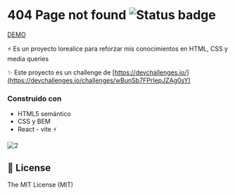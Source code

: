 # 404 Page not found ![Status badge](https://img.shields.io/badge/status-Finished-green)

[DEMO](https://404-not-foud.vercel.app/)

⚡️ Es un proyecto lorealice para reforzar mis conocimientos en HTML, CSS y media queries

✨ Este proyecto es un challenge de [https://devchallenges.io/](https://devchallenges.io/challenges/wBunSb7FPrIepJZAg0sY)

### Construido con

- HTML5 semántico
- CSS y BEM
- React - vite ⚡️

![2](https://user-images.githubusercontent.com/58489695/168091770-76dd7da0-735f-4985-8cb2-014850658da0.png)


## 🧾 License

The MIT License (MIT)
